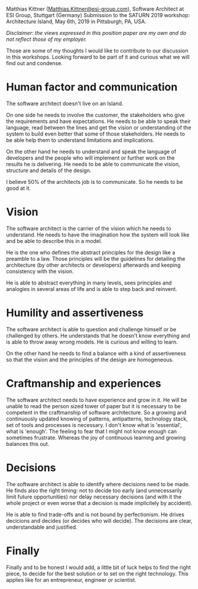 # 
Matthias Kittner (Matthias.Kittner@esi-group.com), Software Architect at ESI Group, Stuttgart (Germany)
Submission to the SATURN 2019 workshop: Architecture Island, May 6th, 2019 in Pittsburgh, PA, USA.

_Disclaimer: the views expressed in this position paper are my own and do not reflect those of my employer._

Those are some of my thoughts I would like to contribute to our discussion in this workshops. Looking forward to be part of it and curious what we will find out and condense.

# Human factor and communication
The software architect doesn't live on an Island.

On one side he needs to involve the customer, the stakeholders who give the requirements and have expectations. He needs to be able to speak their language, read between the lines and get the vision or understanding of the system to build even better that some of those stakeholders. He needs to be able help them to understand limitations and implications.

On the other hand he needs to understand and speak the language of developers and the people who will implement or further work on the results he is delivering. He needs to be able to communicate the vision, structure and details of the design.

I believe 50% of the architects job is to communicate. So he needs to be good at it.

# Vision
The software architect is the carrier of the vision which he needs to understand. He needs to have the imagination how the system will look like and be able to describe this in a model.

He is the one who defines the abstract principles for the design like a preamble to a law. Those principles will be the guidelines for detailing the architecture (by other architects or developers) afterwards and keeping consistency with the vision.

He is able to abstract everything in many levels, sees principles and analogies in several areas of life and is able to step back and reinvent.

# Humility and assertiveness
The software architect is able to question and challenge himself or be challenged by others. He understands that he doesn't know everything and is able to throw away wrong models. He is curious and willing to learn.

On the other hand he needs to find a balance with a kind of assertiveness so that the vision and the principles of the design are homogeneous.

# Craftmanship and experiences
The software architect needs to have experience and grow in it. He will be unable to read the person sized tower of paper but it is necessary to be competent in the craftmanship of software architecture. So a growing and continuously updated knowing of patterns, antipatterns, technology stack, set of tools and processes is necessary. I don't know what is 'essential', what is 'enough'. The feeling to fear that I might not know enough can sometimes frustrate. Whereas the joy of continuous learning and growing balances this out.

# Decisions
The software architect is able to identify where decisions need to be made. He finds also the right timing: not to decide too early (and unnecessarily limit future opportunities) nor delay necessary decisions (and with it the whole project or even worse that a decision is made implicitely by accident).

He is able to find trade-offs and is not bound by perfectionism. He drives decicions and decides (or decides who will decide). The decisions are clear, understandable and justified.

# Finally
Finally and to be honest I would add, a little bit of luck helps to find the right piece, to decide for the best solution or to set on the right technology. This applies like for an entrepreneur, engineer or scientist.
